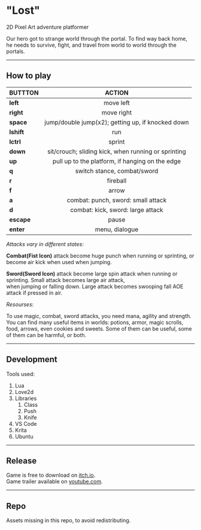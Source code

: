 # "Lost"
2D Pixel Art adventure platformer

Our hero got to strange world through the portal. To find way back home,<br>
he needs to survive, fight, and travel from world to world through the portals.

---

## How to play
BUTTTON | ACTION
--- | :---:
**left** | move left
**right** | move right
**space** | jump/double jump(x2); getting up, if knocked down
**lshift** | run
**lctrl** | sprint
**down** | sit/crouch; sliding kick, when running or sprinting
**up** | pull up to the platform, if hanging on the edge
**q** | switch stance, combat/sword
**r** | fireball
**f** | arrow
**a** | combat: punch, sword: small attack
**d** | combat: kick, sword: large attack
**escape** | pause
**enter** | menu, dialogue


_Attacks vary in different states:_</br>

**Combat(Fist Icon)** attack become huge punch when running or sprinting, or become air kick when used when jumping.</br>

**Sword(Sword Icon)** attack become large spin attack when running or sprinting. Small attack becomes large air attack, <br>
when jumping or falling down. Large attack becomes swooping fall AOE attack if pressed in air.
</br>

_Resourses_:</br>

To use magic, combat, sword attacks, you need mana, agility and strength. You can find many useful items in worlds: potions, armor, magic scrolls, food, arrows, even cookies and sweets. Some of them can be useful, some of them can be harmful, or both.

---

## Development
Tools used:
1. Lua
2. Love2d
3. Libraries
    1. Class
    2. Push
    3. Knife
4. VS Code
5. Krita
6. Ubuntu

---

## Release
Game is free to download on [itch.io](https://heathro.itch.io/lost).</br>
Game trailer available on [youtube.com](https://www.youtube.com/watch?v=6hO3h26ZhBk).

---

## Repo
Assets missing in this repo, to avoid redistributing.
